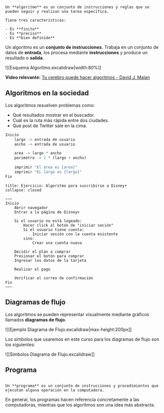 ```ad-definition

Un **algoritmo** es un conjunto de instrucciones y reglas que se pueden seguir y realizan una tarea específica.

Tiene tres características:

- Es **finito**
- Es **preciso**
- Es **bien definido**

```

Un algoritmo es un **conjunto de instrucciones.** Trabaja en un conjunto de datos de **entrada**, los procesa mediante **instrucciones** y produce un resultado o **salida**.

![[Esquema Algoritmo.excalidraw|width:80%]]

**Video relevante:** [Tu cerebro puede hacer algoritmos - David J. Malan](https://www.youtube.com/watch?v=6hfOvs8pY1k)

## Algoritmos en la sociedad

Los algoritmos resuelven problemas como:

- Qué resultados mostrar en el buscador.
- Cuál es la ruta más rápida entre dos ciudades.
- Qué post de Twitter sale en la cima.


```python
Inicio
	largo -> entrada de usuario
	ancho -> entrada de usuario

	area -> largo * ancho
	perimetro -> 2 * (largo + ancho)
	
	imprimir "El área es {area}"
	imprimir "EL largo es {largo}"
Fin
```

````ad-exercise
title: Ejercicio: Algoritmo para suscribirse a Disney+
collapse: closed

~~~
Inicio
	Abrir navegador
	Entrar a la página de Disney+
	
	Si el usuario no está logeado:
		Hacer click al botón de "iniciar seción"
		Si el usuario tiene cuenta:
			Iniciar sesión con la cuenta existente
		sino:
			Crear una cuenta nueva

	Decidir el plan a comprar
	Presionar el botón para comprar
	Ingresar los datos de la tarjeta
	
	Realizar el pago

	Verificar el correo de confirmación
Fin
~~~

````

## Diagramas de flujo

Los algoritmos se pueden representar visualmente mediante gráficos llamados **diagramas de flujo**.

![[Ejemplo Diagrama de Flujo.excalidraw|max-height:200px]]

Los símbolos que usaremos en este curso para los diagramas de flujo son los siguientes:

![[Simbolos Diagrama de Flujo.excalidraw]]

## Programa

```ad-definition

Un **programa** es un conjunto de instrucciones y procedimientos que ejecutan alguna operación en la computadora.

```

En general, los programas hacen referencia concretamente a las computadoras, mientras que los algoritmos son una idea más abstracta.
